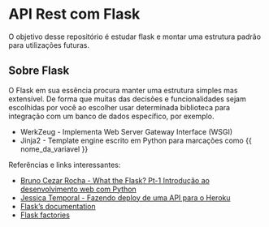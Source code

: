 # API Rest com Flask

O objetivo desse repositório é estudar flask e montar uma estrutura padrão para utilizações futuras.

## Sobre Flask

O Flask em sua essência procura manter uma estrutura simples mas extensível.
De forma que muitas das decisões e funcionalidades sejam escolhidas por você ao 
escolher usar determinada biblioteca para integração com um banco de dados específico, por exemplo.

- WerkZeug - Implementa Web Server Gateway Interface (WSGI)
- Jinja2 - Template engine escrito em Python para marcações como {{ nome_da_variavel }} 
  
Referências e links interessantes:
- [Bruno Cezar Rocha - What the Flask? Pt-1 Introdução ao desenvolvimento web com Python](http://pythonclub.com.br/what-the-flask-pt-1-introducao-ao-desenvolvimento-web-com-python.html)
- [Jessica Temporal - Fazendo deploy de uma API para o Heroku](https://jtemporal.com/deploy-flask-heroku/)
- [Flask’s documentation](https://flask.palletsprojects.com/en/1.1.x/)
- [Flask factories](https://flask.palletsprojects.com/en/1.0.x/patterns/appfactories/)

